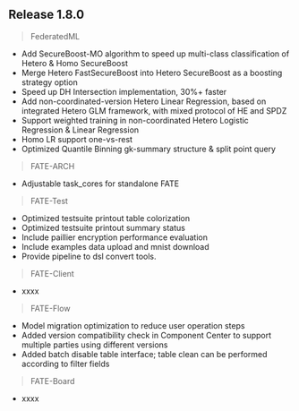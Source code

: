 ## Release 1.8.0
> FederatedML 
* Add SecureBoost-MO algorithm to speed up multi-class classification of Hetero & Homo SecureBoost
* Merge Hetero FastSecureBoost into Hetero SecureBoost as a boosting strategy option
* Speed up DH Intersection implementation, 30%+ faster
* Add non-coordinated-version Hetero Linear Regression, based on integrated Hetero GLM framework, with mixed protocol of HE and SPDZ
* Support weighted training in non-coordinated Hetero Logistic Regression & Linear Regression
* Homo LR support one-vs-rest
* Optimized Quantile Binning gk-summary structure & split point query

> FATE-ARCH
* Adjustable task_cores for standalone FATE

> FATE-Test
* Optimized testsuite printout table colorization
* Optimized testsuite printout summary status
* Include paillier encryption performance evaluation
* Include examples data upload and mnist download
* Provide pipeline to dsl convert tools.

> FATE-Client
* xxxx 
> FATE-Flow
* Model migration optimization to reduce user operation steps
* Added version compatibility check in Component Center to support multiple parties using different versions
* Added batch disable table interface; table clean can be performed according to filter fields
> FATE-Board
* xxxx
